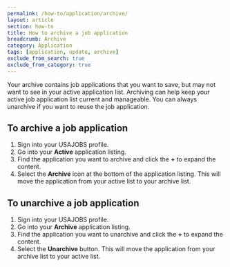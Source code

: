 ```yaml
---
permalink: /how-to/application/archive/
layout: article
section: how-to
title: How to archive a job application
breadcrumb: Archive
category: Application
tags: [application, update, archive]
exclude_from_search: true
exclude_from_category: true
---
```


Your archive contains job applications that you want to save, but may not want to see in your active application list. Archiving can help keep your active job application list current and manageable. You can always unarchive if you want to reuse the job application.

## To archive a job application

1.	Sign into your USAJOBS profile.
2.	Go into your **Active** application listing.
3.	Find the application you want to archive and click the **+** to expand the content.
4.	Select the **Archive** icon at the bottom of the application listing. This will move the application from your active list to your archive list.

## To unarchive a job application

1.	Sign into your USAJOBS profile.
2.	Go into your **Archive** application listing.
3.	Find the application you want to unarchive and click the **+** to expand the content.
4.	Select the **Unarchive** button. This will move the application from your archive list to your active list.
